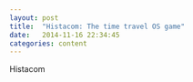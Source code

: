 ```yaml
---
layout: post
title:  "Histacom: The time travel OS game"
date:   2014-11-16 22:34:45
categories: content
---
```

Histacom